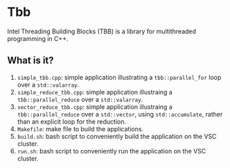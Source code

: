 # Tbb
Intel Threading Building Blocks (TBB) is a library for multithreaded
programming in C++.

## What is it?
1. `simple_tbb.cpp`: simple application illustrating a `tbb::parallel_for`
    loop over a `std::valarray`.
1. `simple_reduce_tbb.cpp`: simple application illustraing a
    `tbb::parallel_reduce` over a `std::valarray`.
1. `vector_reduce_tbb.cpp`: simple application illustraing a
    `tbb::parallel_reduce` over a `std::vector`, using `std::accumulate`,
    rather than an explicit loop for the reduction.
1. `Makefile`: make file to build the applications.
1. `build.sh`: bash script to conveniently build the application on
    the VSC cluster.
1. `run.sh`: bash script to conveniently run the application on
    the VSC cluster.
